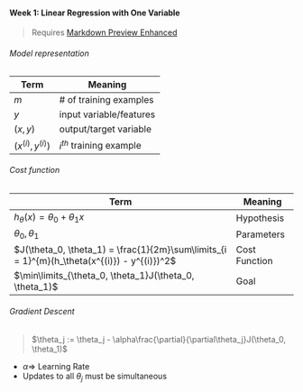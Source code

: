 #### Week 1: Linear Regression with One Variable

>
> Requires [Markdown Preview Enhanced](https://github.com/shd101wyy/markdown-preview-enhanced)
>

###### Model representation

| Term | Meaning |
| - | - |
| $m$ | # of training examples |
| $y$ | input variable/features |
| $(x, y)$ | output/target variable |
| $(x^{(i)}, y^{(i)})$ | $i^{th}$ training example |

###### Cost function

| Term | Meaning |
| - | - |
| $h_\theta(x) = \theta_0 + \theta_1x$ | Hypothesis |
| $\theta_0, \theta_1$ | Parameters |
| $J(\theta_0, \theta_1) = \frac{1}{2m}\sum\limits_{i = 1}^{m}(h_\theta(x^{(i)}) - y^{(i)})^2$ | Cost Function |
| $\min\limits_{\theta_0, \theta_1}J(\theta_0, \theta_1)$ | Goal |

###### Gradient Descent

> $\theta_j := \theta_j - \alpha\frac{\partial}{\partial\theta_j}J(\theta_0, \theta_1)$
- $\alpha \Rightarrow$ Learning Rate
- Updates to all $\theta_j$ must be simultaneous
